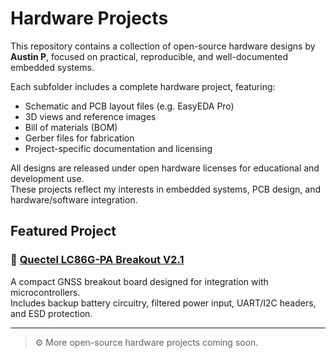 # Hardware Projects

This repository contains a collection of open-source hardware designs by **Austin P**, focused on practical, reproducible, and well-documented embedded systems.

Each subfolder includes a complete hardware project, featuring:
- Schematic and PCB layout files (e.g. EasyEDA Pro)
- 3D views and reference images
- Bill of materials (BOM)
- Gerber files for fabrication
- Project-specific documentation and licensing

All designs are released under open hardware licenses for educational and development use.  
These projects reflect my interests in embedded systems, PCB design, and hardware/software integration.

## Featured Project

### 🔹 [Quectel LC86G-PA Breakout V2.1](./Quectel-LC86G-Breakout-V2.1)
A compact GNSS breakout board designed for integration with microcontrollers.  
Includes backup battery circuitry, filtered power input, UART/I2C headers, and ESD protection.

---

> ⚙️ More open-source hardware projects coming soon.
